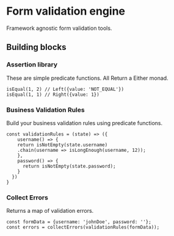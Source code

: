 # Form validation engine

Framework agnostic form validation tools.

## Building blocks

### Assertion library

These are simple predicate functions. All Return a Either monad.

```
isEqual(1, 2) // Left({value: 'NOT_EQUAL'})
isEqual(1, 1) // Right({value: 1})
```

### Business Validation Rules

Build your business validation rules using predicate functions.

```
const validationRules = (state) => ({
    username() => {
    return isNotEmpty(state.username)
    .chain(username => isLongEnough(username, 12));
    },
    password() => {
      return isNotEmpty(state.password);
    }
  }) 
}
```

### Collect Errors

Returns a map of validation errors.

```
const formData = {username: 'johnDoe', password: ''};
const errors = collectErrors(validationRules(formData));
```
